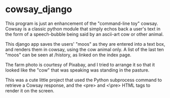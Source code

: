 # cowsay_django
This program is just an enhancement of the "command-line toy" cowsay.  
Cowsay is a classic python module that simply echos back a user's text in the form of a speech-bubble
being said by an ascii-art cow or other animal.

This django app saves the users' "moos" as they are entered into a text box, and renders them in
cowsay, using the cow animal only.  A list of the last ten "moos" can be seen at /history, as 
linked on the index page.

The farm photo is courtesy of Pixabay, and I tried to arrange it so that it looked like the "cow"
that was speaking was standing in the pasture.

This was a cute little project that used the Python subprocess command to retrieve a Cowsay response, and
the \<pre\> and \<\\pre\> HTML tags to render it on the screen.
